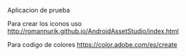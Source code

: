 Aplicacion de prueba 

Para crear los iconos uso
http://romannurik.github.io/AndroidAssetStudio/index.html

Para codigo de colores 
https://color.adobe.com/es/create
